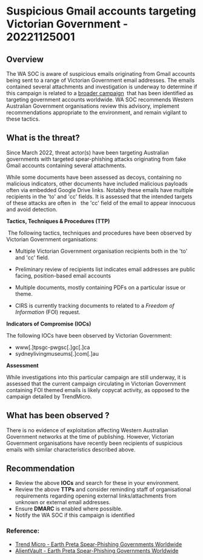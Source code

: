 # Suspicious Gmail accounts targeting Victorian Government - 20221125001

## Overview
The WA SOC is aware of suspicious emails originating from Gmail accounts being sent to a range of Victorian Government email addresses. The emails contained several attachments and investigation is underway to determine if this campaign is related to a [broader campaign](https://www.trendmicro.com/en_us/research/22/k/earth-preta-spear-phishing-governments-worldwide.html)  that has been identified as targeting government accounts worldwide. WA SOC recommends Western Australian Government organisations review this advisory, implement recommendations appropriate to the environment, and remain vigilant to these tactics.

## What is the threat?
Since March 2022, threat actor(s) have been targeting Australian governments with targeted spear-phishing attacks originating from fake Gmail accounts containing several attachments. 

While some documents have been assessed as decoys, containing no malicious indicators, other documents have included malicious payloads often via embedded Google Drive links. Notably these emails have multiple recipients in the 'to' and 'cc' fields. It is assessed that the intended targets of these attacks are often in   the 'cc' field of the email to appear innocuous and avoid detection.

**Tactics, Techniques & Procedures (TTP)** 

 The following tactics, techniques and procedures have been observed by Victorian Government organisations: 

-   Multiple Victorian Government organisation recipients both in the 'to' and 'cc' field.  

-   Preliminary review of recipients list indicates email addresses are public facing, position-based email accounts   

-   Multiple documents, mostly containing PDFs on a particular issue or theme.  

-   CIRS is currently tracking documents to related to a *Freedom of Information* (FOI) request.  

**Indicators of Compromise (IOCs)**

The following IOCs have been observed by Victorian Government:  

-   www[.]tpsgc-pwgsc[.]gc[.]ca 
-   sydneylivingmuseums[.]com[.]au 

**Assessment** 

While investigations into this particular campaign are still underway, it is assessed that the current campaign circulating in Victorian Government containing FOI themed emails is likely copycat activity, as opposed to the campaign detailed by TrendMicro.


## What has been observed ?
There is no evidence of exploitation affecting Western Australian Government networks at the time of publishing.  However, Victorian Government organisations have recently been recipients of suspicious emails with similar characteristics described above.

## Recommendation
-   Review the above **IOCs** and search for these in your environment.  
-   Review the above **TTPs** and consider reminding staff of organisational requirements regarding opening external links/attachments from unknown or external email addresses.  
-   Ensure **DMARC** is enabled where possible. 
-   Notify the WA SOC if this campaign is identified

### Reference:
* [Trend Micro - Earth Preta Spear-Phishing Governments Worldwide](https://www.trendmicro.com/en_us/research/22/k/earth-preta-spear-phishing-governments-worldwide.html)
* [AlientVault - Earth Preta Spear-Phishing Governments Worldwide](https://otx.alienvault.com/pulse/637ba3c217cd42bc7e88b448)